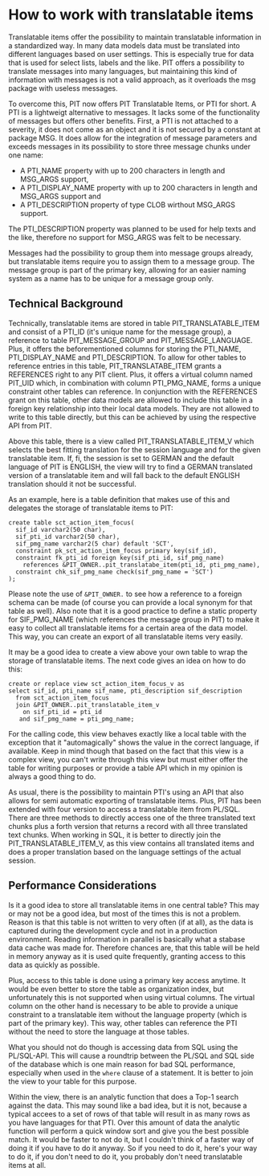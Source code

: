 # How to work with translatable items
Translatable items offer the possibility to maintain translatable information in a standardized way. In many data models data must be translated into different languages based on user settings. This is especially true for data that is used for select lists, labels and the like. PIT offers a possibility to translate messages into many languages, but maintaining this kind of information with messages is not a valid approach, as it overloads the msg package with useless messages.

To overcome this, PIT now offers PIT Translatable Items, or PTI for short. A PTI is a lightweigt alternative to messages. It lacks some of the functionality of messages but offers other benefits. First, a PTI is not attached to a severity, it does not come as an object and it is not secured by a constant at package MSG. It does allow for the integration of message parameters and exceeds messages in its possibility to store three message chunks under one name:

- A PTI_NAME property with up to 200 characters in length and MSG_ARGS support,
- A PTI_DISPLAY_NAME property with up to 200 characters in length and MSG_ARGS support and
- A PTI_DESCRIPTION property of type CLOB wirthout MSG_ARGS support.

The PTI_DESCRIPTION property was planned to be used for help texts and the like, therefore no support for MSG_ARGS was felt to be necessary.

Messages had the possibility to group them into message groups already, but translatable items require you to assign them to a message group. The message group is part of the primary key, allowing for an easier naming system as a name has to be unique for a message group only.


## Technical Background
Technically, translatable items are stored in table PIT_TRANSLATABLE_ITEM and consist of a PTI_ID (it's unique name for the message group),  a reference to table PIT_MESSAGE_GROUP and PIT_MESSAGE_LANGUAGE. Plus, it offers the beforementioned columns for storing the PTI_NAME, PTI_DISPLAY_NAME and PTI_DESCRIPTION. To allow for other tables to reference entries in this table, PIT_TRANSLATABE_ITEM grants a REFERENCES right to any PIT client. Plus, it offers a virtual column named PIT_UID which, in combination with column PTI_PMG_NAME, forms a unique constraint other tables can reference. In conjunction with the REFERENCES grant on this table, other data models are allowed to include this table in a foreign key relationship into their local data models. They are not allowed to write to this table directly, but this can be achieved by using the respective API from PIT.

Above this table, there is a view called PIT_TRANSLATABLE_ITEM_V which selects the best fitting translation for the session language and for the given translatable item. If, fi, the session is set to GERMAN and the default language of PIT is ENGLISH, the view will try to find a GERMAN translated version of a translatable item and will fall back to the default ENGLISH translation should it not be successful.

As an example, here is a table definition that makes use of this and delegates the storage of translatable items to PIT:

```
create table sct_action_item_focus(
  sif_id varchar2(50 char),
  sif_pti_id varchar2(50 char),
  sif_pmg_name varchar2(5 char) default 'SCT',
  constraint pk_sct_action_item_focus primary key(sif_id),
  constraint fk_pti_id foreign key(sif_pti_id, sif_pmg_name)
    references &PIT_OWNER..pit_translatabe_item(pti_id, pti_pmg_name),
  constraint chk_sif_pmg_name check(sif_pmg_name = 'SCT')
);
```

Please note the use of `&PIT_OWNER.` to see how a reference to a foreign schema can be made (of course you can provide a local synonym for that table as well). Also note that it is a good practice to define a static property for SIF_PMG_NAME (which references the message group in PIT) to make it easy to collect all translatable items for a certain area of the data model. This way, you can create an export of all translatable items very easily.

It may be a good idea to create a view above your own table to wrap the storage of translatable items. The next code gives an idea on how to do this:

```
create or replace view sct_action_item_focus_v as
select sif_id, pti_name sif_name, pti_description sif_description
  from sct_action_item_focus
  join &PIT_OWNER..pit_translatable_item_v
    on sif_pti_id = pti_id
   and sif_pmg_name = pti_pmg_name;
```

For the calling code, this view behaves exactly like a local table with the exception that it "automagically" shows the value in the correct language, if available. Keep in mind though that based on the fact that this view is a complex view, you can't write through this view but must either offer the table for writing purposes or provide a table API which in my opinion is always a good thing to do.

As usual, there is the possibility to maintain PTI's using an API that also allows for semi automatic exporting of translatable items. Plus, PIT has been extended with four version to access a translatable item from PL/SQL. There are three methods to directly access one of the three translated text chunks plus a forth version that returns a record with all three translated text chunks. When working in SQL, it is better to directly join the PIT_TRANSLATABLE_ITEM_V, as this view contains all translated items and does a proper translation based on the language settings of the actual session.

## Performance Considerations

Is it a good idea to store all translatable items in one central table? This may or may not be a good idea, but most of the times this is not a problem. Reason is that this table is not written to very often (if at all), as the data is captured during the development cycle and not in a production environment. Reading information in parallel is basically what a stabase data cache was made for. Therefore chances are, that this table will be held in memory anyway as it is used quite frequently, granting access to this data as quickly as possible.

Plus, access to this table is done using a primary key access anytime. It would be even better to store the table as organization index, but unfortunately this is  not supported when using virtual columns. The virtual column on the other hand is necessary to be able to provide a unique constraint to a translatable item without the language property (which is part of the primary key). This way, other tables can reference the PTI without the need to store the language at those tables.

What you should not do though is accessing data from SQL using the PL/SQL-API. This will cause a roundtrip between the PL/SQL and SQL side of the database which is one main reason for bad SQL performance, especially when used in the `where` clause of a statement. It is better to join the view to your table for this purpose.

Within the view, there is an analytic function that does a Top-1 search against the data. This may sound like a bad idea, but it is not, because a typical accees to a set of rows of that table will result in as many rows as you have languages for that PTI. Over this amount of data the analytic function will perform a quick window sort and give you the best possible match. It would be faster to not do it, but I couldn't think of a faster way of doing it if you have to do it anyway. So if you need to do it, here's your way to do it, if you don't need to do it, you probably don't need translatable items at all.

